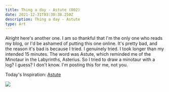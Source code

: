 ```yaml
---
title: Thing a day - Astute (002)
date: 2021-12-31T03:30:38.250Z
description: Thing a day - Astute
type: Art
---
```

Alright here's another one. I am so thankful that I'm the only one who reads my blog, or I'd be ashamed of putting this one online. It's pretty bad, and the reason it's bad is because I tried. I genuinely tried. I took longer than my intended 15 minutes. The word was Astute, which reminded me of the Minotaur in the Labyrinths, Asterius. So I tried to draw a minotaur with a log? I guess? I don't know. I'm posting this for me, not you. 

Today's Inspiration: [Astute](https://www.merriam-webster.com/word-of-the-day/astute-2021-12-30)

![](/img/002-thing-a-day-astute.png)
